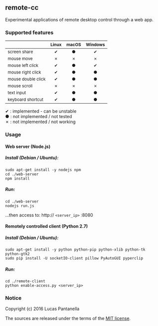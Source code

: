 ## remote-cc

Experimental applications of remote desktop control through a web app.

### Supported features

|                                   | <sub>Linux</sub>      | <sub>macOS</sub>      | <sub>Windows</sub>    |
| ---                               | :---:                 | :---:                 | :---:                 |
| <sub>screen share</sub>           | <sub>✔</sub>          | <sub>●</sub>          | <sub>✔</sub>          |
| <sub>mouse move</sub>             | <sub>✗</sub>          | <sub>✗</sub>          | <sub>✗</sub>          |
| <sub>mouse left click</sub>       | <sub>✔</sub>          | <sub>●</sub>          | <sub>✔</sub>          |
| <sub>mouse right click</sub>      | <sub>✔</sub>          | <sub>●</sub>          | <sub>●</sub>          |
| <sub>mouse double click</sub>     | <sub>✔</sub>          | <sub>●</sub>          | <sub>●</sub>          |
| <sub>mouse scroll</sub>           | <sub>✗</sub>          | <sub>✗</sub>          | <sub>✗</sub>          |
| <sub>text input</sub>             | <sub>✔</sub>          | <sub>●</sub>          | <sub>●</sub>          |
| <sub>keyboard shortcut</sub>      | <sub>✔</sub>          | <sub>●</sub>          | <sub>●</sub>          |


✔ : implemented - can be unstable  
● : not implemented / not tested  
✗ : not implemented / not working  

### Usage

#### Web server (Node.js)

##### Install (Debian / Ubuntu):
```
sudo apt-get install -y nodejs npm
cd ./web-server
npm install
```

##### Run:
```
cd ./web-server
nodejs run.js
```
...then access to: http:// ```<server_ip>``` :8080

#### Remotely controlled client (Python 2.7)

##### Install (Debian / Ubuntu):
```
sudo apt-get install -y python python-pip python-xlib python-tk python-gtk2
sudo pip install -U socketIO-client pillow PyAutoGUI pyperclip
```

##### Run:
```
cd ./remote-client
python enable-access.py <server_ip>
```

### Notice

Copyright (c) 2016 Lucas Pantanella

The sources are released under the terms of the [MIT license](LICENSE).